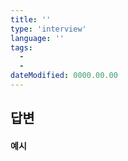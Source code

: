 ```yaml
---
title: ''
type: 'interview'
language: ''
tags:
  -
  -
dateModified: 0000.00.00
---
```


<!--
📌 인터뷰 콘텐츠 작성 가이드

[1] 메타데이터 작성
1. title: 질문을 간결하고 명확하게 작성하세요.
2. type: 포스트의 타입을 입력하세요. ('concept' : 개념설명 , 'interview' : Q&A 형태)
2. language: "[분야]-Interview" ex) FE-Interview, BE-Interview
3. tags: 관련 키워드를 리스트 형태로 작성하세요. (각 키워드의 첫글자는 대문자로 작성)
ex) -Interview
    -Javascript
4. listed: 공개 여부를 설정합니다. true: 공개, false: 비공개
5. dateModified: 작성 또는 최종 수정 날짜 (YYYY.MM.DD)

[2] 본문 작성
1. "## 답변"은 지우지 말아주세요.
2. 답변은 최대한 3~10문장 이내로 간결하게 작성해주세요.
3. 필요할 경우, 코드 예제나 간단한 예시를 포함해주세요.
4. 섹션 구분 시 ##(h2), 예시는 ####(h4)를 사용하세요.
-->

## 답변

<!-- 여기부터 내용을 작성해주세요.
간결하게 핵심을 먼저 전달하고, 필요한 경우 아래에 보충 설명을 추가하세요. -->

#### 예시

<!-- (선택) 필요 시 예제 코드를 작성하세요. -->
